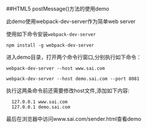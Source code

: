 ##HTML5 postMessage()方法的使用demo

此demo使用webpack-dev-server作为简单web server 

使用如下命令安装`webpack-dev-server`

`npm install -g webpack-dev-server`

进入demo目录，打开两个命令行窗口,分别执行如下命令：

`webpack-dev-server --host www.sai.com`

`webpack-dev-server --host demo.sai.com --port 8081`

执行这两条命令前还需要修改host文件,添加如下内容:

```
  127.0.0.1 www.sai.com
  127.0.0.1 demo.sai.com
```

最后在浏览器中访问www.sai.com/sender.html查看demo
